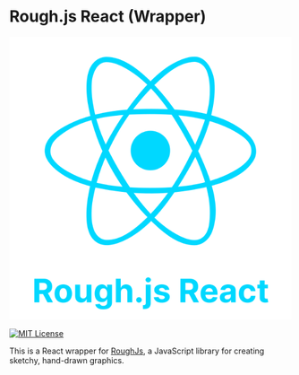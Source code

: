 # Rough.js React (Wrapper)

![banner](./assets/logo.svg)

[![MIT License](https://img.shields.io/badge/License-MIT-green.svg)](https://choosealicense.com/licenses/mit/)

This is a React wrapper for [RoughJs](https://roughjs.com/), a JavaScript library for creating sketchy, hand-drawn graphics.
